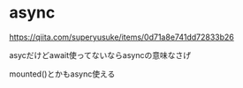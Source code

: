 # async
https://qiita.com/superyusuke/items/0d71a8e741dd72833b26

asycだけどawait使ってないならasyncの意味なさげ

mounted()とかもasync使える